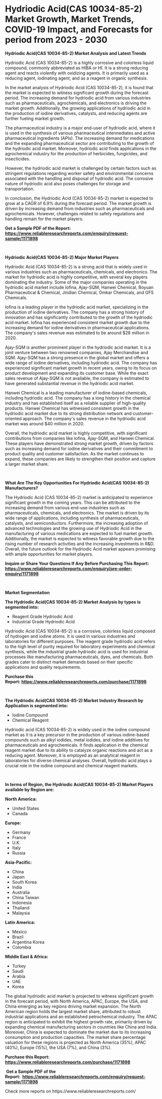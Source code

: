 <p><h1>Hydriodic Acid(CAS 10034-85-2) Market Growth, Market Trends, COVID-19 Impact, and Forecasts for period from 2023 - 2030</h1></p><p><strong>Hydriodic Acid(CAS 10034-85-2) Market Analysis and Latest Trends</strong></p>
<p><p>Hydriodic Acid (CAS 10034-85-2) is a highly corrosive and colorless liquid compound, commonly abbreviated as HIBA or HI. It is a strong reducing agent and reacts violently with oxidizing agents. It is primarily used as a reducing agent, iodinating agent, and as a reagent in organic synthesis.</p><p>In the market analysis of Hydriodic Acid (CAS 10034-85-2), it is found that the market is expected to witness significant growth during the forecast period. The increasing demand for hydriodic acid from various industries such as pharmaceuticals, agrochemicals, and electronics is driving the market growth. Additionally, the growing applications of hydriodic acid in the production of iodine derivatives, catalysts, and reducing agents are further fueling market growth.</p><p>The pharmaceutical industry is a major end-user of hydriodic acid, where it is used in the synthesis of various pharmaceutical intermediates and active pharmaceutical ingredients (APIs). The increasing demand for medications and the expanding pharmaceutical sector are contributing to the growth of the hydriodic acid market. Moreover, hydriodic acid finds applications in the agrochemical industry for the production of herbicides, fungicides, and insecticides.</p><p>However, the hydriodic acid market is challenged by certain factors such as stringent regulations regarding worker safety and environmental concerns associated with the handling and disposal of hydriodic acid. The corrosive nature of hydriodic acid also poses challenges for storage and transportation.</p><p>In conclusion, the Hydriodic Acid (CAS 10034-85-2) market is expected to grow at a CAGR of 6.9% during the forecast period. The market growth is driven by increasing demand from industries such as pharmaceuticals and agrochemicals. However, challenges related to safety regulations and handling remain for the market players.</p></p>
<p><strong>Get a Sample PDF of the Report:&nbsp; <a href="https://www.reliableresearchreports.com/enquiry/request-sample/1171898">https://www.reliableresearchreports.com/enquiry/request-sample/1171898</a></strong></p>
<p>&nbsp;</p>
<p><strong>Hydriodic Acid(CAS 10034-85-2) Major Market Players</strong></p>
<p><p>Hydriodic Acid (CAS 10034-85-2) is a strong acid that is widely used in various industries such as pharmaceuticals, chemicals, and electronics. The market for hydriodic acid is highly competitive, with several key players dominating the industry. Some of the major companies operating in the hydriodic acid market include Iofina, Ajay-SQM, Hanwei Chemical, Boyuan Pharmaceutical & Chemical, Jindian Chemical, Omkar Chemicals, and GFS Chemicals.</p><p>Iofina is a leading player in the hydriodic acid market, specializing in the production of iodine derivatives. The company has a strong history of innovation and has significantly contributed to the growth of the hydriodic acid market. Iofina has experienced consistent market growth due to the increasing demand for iodine derivatives in pharmaceutical applications. The company's sales revenue was estimated to be around $28 million in 2020.</p><p>Ajay-SQM is another prominent player in the hydriodic acid market. It is a joint venture between two renowned companies, Ajay Merchandise and SQM. Ajay-SQM has a strong presence in the global market and offers a wide range of iodine derivatives, including hydriodic acid. The company has experienced significant market growth in recent years, owing to its focus on product development and expanding its customer base. While the exact sales revenue of Ajay-SQM is not available, the company is estimated to have generated substantial revenue in the hydriodic acid market.</p><p>Hanwei Chemical is a leading manufacturer of iodine-based chemicals, including hydriodic acid. The company has a long history in the chemical industry and has established itself as a reliable supplier of high-quality products. Hanwei Chemical has witnessed consistent growth in the hydriodic acid market due to its strong distribution network and customer-oriented approach. The company's sales revenue in the hydriodic acid market was around $40 million in 2020.</p><p>Overall, the hydriodic acid market is highly competitive, with significant contributions from companies like Iofina, Ajay-SQM, and Hanwei Chemical. These players have demonstrated strong market growth, driven by factors such as increasing demand for iodine derivatives and their commitment to product quality and customer satisfaction. As the market continues to expand, these companies are likely to strengthen their position and capture a larger market share.</p></p>
<p>&nbsp;</p>
<p><strong>What Are The Key Opportunities For Hydriodic Acid(CAS 10034-85-2) Manufacturers?</strong></p>
<p><p>The Hydriodic Acid (CAS 10034-85-2) market is anticipated to experience significant growth in the coming years. This can be attributed to the increasing demand from various end-use industries such as pharmaceuticals, chemicals, and electronics. The market is driven by its wide range of applications, including synthesis of pharmaceuticals, catalysts, and semiconductors. Furthermore, the increasing adoption of advanced technologies and the growing use of Hydriodic Acid in the manufacturing of various medications are expected to fuel market growth. Additionally, the market is expected to witness favorable growth due to the rising number of research activities and the increasing investments in R&D. Overall, the future outlook for the Hydriodic Acid market appears promising with ample opportunities for market players.</p></p>
<p><strong>Inquire or Share Your Questions If Any Before Purchasing This Report: <a href="https://www.reliableresearchreports.com/enquiry/pre-order-enquiry/1171898">https://www.reliableresearchreports.com/enquiry/pre-order-enquiry/1171898</a></strong></p>
<p>&nbsp;</p>
<p><strong>Market Segmentation</strong></p>
<p><strong>The Hydriodic Acid(CAS 10034-85-2) Market Analysis by types is segmented into:</strong></p>
<p><ul><li>Reagent Grade Hydriodic Acid</li><li>Industrial Grade Hydriodic Acid</li></ul></p>
<p><p>Hydriodic Acid (CAS 10034-85-2) is a corrosive, colorless liquid composed of hydrogen and iodine atoms. It is used in various industries and laboratories for different purposes. The reagent grade hydriodic acid refers to the high level of purity required for laboratory experiments and chemical synthesis, while the industrial grade hydriodic acid is used for industrial processes like manufacturing pharmaceuticals, dyes, and chemicals. Both grades cater to distinct market demands based on their specific applications and quality requirements.</p></p>
<p><strong>Purchase this Report:&nbsp;<a href="https://www.reliableresearchreports.com/purchase/1171898">https://www.reliableresearchreports.com/purchase/1171898</a></strong></p>
<p>&nbsp;</p>
<p><strong>The Hydriodic Acid(CAS 10034-85-2) Market Industry Research by Application is segmented into:</strong></p>
<p><ul><li>Iodine Compound</li><li>Chemical Reagent</li></ul></p>
<p><p>Hydriodic acid (CAS 10034-85-2) is widely used in the iodine compound market as it is a key precursor in the production of various iodine-based compounds such as alkyl iodides, metal iodides, and iodine additives for pharmaceuticals and agrochemicals. It finds application in the chemical reagent market due to its ability to catalyze organic reactions and act as a reducing agent. Moreover, it is employed as an analytical reagent in laboratories for diverse chemical analyses. Overall, hydriodic acid plays a crucial role in the iodine compound and chemical reagent markets. </p></p>
<p>&nbsp;</p>
<p><strong>In terms of Region, the Hydriodic Acid(CAS 10034-85-2) Market Players available by Region are:</strong></p>
<p>
    <p> <strong> North America: </strong>
        <ul>
            <li>United States</li>
            <li>Canada</li>
        </ul>
        </p> 
    <p> <strong> Europe: </strong>
        <ul>
            <li>Germany</li>
            <li>France</li>
            <li>U.K.</li>
            <li>Italy</li>
            <li>Russia</li>
        </ul>
        </p> 
    <p> <strong> Asia-Pacific: </strong>
        <ul>
            <li>China</li>
            <li>Japan</li>
            <li>South Korea</li>
            <li>India</li>
            <li>Australia</li>
            <li>China Taiwan</li>
            <li>Indonesia</li>
            <li>Thailand</li>
            <li>Malaysia</li>
        </ul>
        </p> 
    <p> <strong> Latin America: </strong>
        <ul>
            <li>Mexico</li>
            <li>Brazil</li>
            <li>Argentina Korea</li>
            <li>Colombia</li>
        </ul>
        </p> 
    <p> <strong> Middle East & Africa: </strong>
        <ul>
            <li>Turkey</li>
            <li>Saudi</li>
            <li>Arabia</li>
            <li>UAE</li>
            <li>Korea</li>
        </ul>
    </p>
    </p>
<p><p>The global hydriodic acid market is projected to witness significant growth in the forecast period, with North America, APAC, Europe, the USA, and China emerging as key regions driving market expansion. The North American region holds the largest market share, attributed to robust industrial applications and an established petrochemical industry. The APAC region is anticipated to exhibit the highest growth rate, primarily driven by expanding chemical manufacturing sectors in countries like China and India. Moreover, China is expected to dominate the market due to its increasing consumption and production capacities. The market share percentage valuation for these regions is projected as North America (35%), APAC (40%), Europe (15%), the USA (7%), and China (3%).</p></p>
<p><strong>Purchase this Report: <a href="https://www.reliableresearchreports.com/purchase/1171898">https://www.reliableresearchreports.com/purchase/1171898</a></strong></p>
<p>&nbsp;<strong>Get a Sample PDF of the Report:&nbsp;&nbsp;<a href="https://www.reliableresearchreports.com/enquiry/request-sample/1171898">https://www.reliableresearchreports.com/enquiry/request-sample/1171898</a></strong></p>
<p><strong></strong></p>
<p>Check more reports on https://www.reliableresearchreports.com/</p>